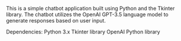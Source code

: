 This is a simple chatbot application built using Python and the Tkinter library. The chatbot utilizes the OpenAI GPT-3.5 language model to generate responses based on user input.

Dependencies:
Python 3.x
Tkinter library
OpenAI Python library
